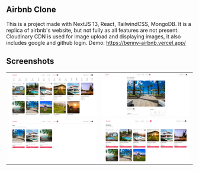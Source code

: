 ## Airbnb Clone
This is a project made with NextJS 13, React, TailwindCSS, MongoDB. It is a replica of airbnb's website, but not fully as all features are not present. Cloudinary CDN is used for image upload and displaying images, it also includes google and github login.
Demo: https://benny-airbnb.vercel.app/

## Screenshots
<table>
  <tr>
    <td><img src="screenshots/airbnb1.jpg" width=540></td>
    <td><img src="screenshots/airbnb2.jpg" width=540></td>
  </tr>
  <tr>
    <td><img src="screenshots/airbnb3.jpg" width=540></td>
    <td><img src="screenshots/airbnb4.jpg" width=540></td>
  </tr>
</table>
